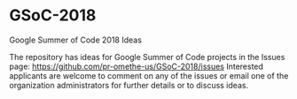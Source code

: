 # GSoC-2018
Google Summer of Code 2018 Ideas

The repository has ideas for Google Summer of Code projects in the Issues page: https://github.com/pr-omethe-us/GSoC-2018/issues
Interested applicants are welcome to comment on any of the issues or email one of the organization administrators for further details or to discuss ideas.
